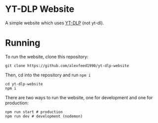 # YT-DLP Website

A simple website which uses [YT-DLP](https://github.com/yt-dlp/yt-dlp) (not yt-dl).

# Running

To run the website, clone this repository:
```
git clone https://github.com/alexfeed1990/yt-dlp-website
```
Then, cd into the repository and run ``npm i``
```
cd yt-dlp-website
npm i
```
There are two ways to run the website, one for development and one for production:
```
npm run start # production
npm run dev # development (nodemon)
```
